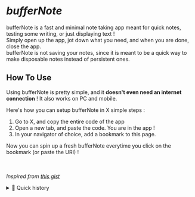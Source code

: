 # ***bufferNote***
  
  bufferNote is a fast and minimal note taking app meant for quick notes, testing some writing, or just displaying text ! <br>Simply open up the app, jot down what you need, and when you are done, close the app. 
  <br>bufferNote is not saving your notes, since it is meant to be a quick way to make disposable notes instead of persistent ones. 
  <br>
  
  ## How To Use 
  
  Using bufferNote is pretty simple, and it **doesn't even need an internet connection** ! It also works on PC and mobile.
  
  Here's how you can setup bufferNote in X simple steps : 
  
  1. Go to X, and copy the entire code of the app
  2. Open a new tab, and paste the code. You are in the app !
  3. In your navigator of choice, add a bookmark to this page.
  
  Now you can spin up a fresh bufferNote everytime you click on the bookmark (or paste the URI) !
  
  <br><br>
  *Inspired from [this gist](https://gist.github.com/scarecrow1123/55d6e871993730762ebbe1a5e31fcaf9)*

<details>
  <summary>📖 Quick history</summary>
  I recently discovered `data:text/html` URIs, and decided to experiment a bit with them, and It reminded me of and old project I had. <br>I am a huge note taker, but 90% of the things I note don't need to be kept for long, they just need to be noted for a small amount of time before I use it and don't need it anymore. <br>I was doing that with post-its, but it got messy after a moment. So I had the idea of a ultra basic, light and minimal note-taking app that would not allow to save, like what I did with post-its. <br>Here I am now ! A year after I had the idea, the project is done :thumbsup:
  </details>

